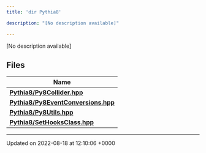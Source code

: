 ```yaml
---
title: 'dir Pythia8'

description: "[No description available]"

---
```







[No description available]

## Files

| Name           |
| -------------- |
| **[Pythia8/Py8Collider.hpp](/documentation/code/gambit_2-2/files/py8collider_8hpp/#file-py8collider.hpp)**  |
| **[Pythia8/Py8EventConversions.hpp](/documentation/code/gambit_2-2/files/py8eventconversions_8hpp/#file-py8eventconversions.hpp)**  |
| **[Pythia8/Py8Utils.hpp](/documentation/code/gambit_2-2/files/py8utils_8hpp/#file-py8utils.hpp)**  |
| **[Pythia8/SetHooksClass.hpp](/documentation/code/gambit_2-2/files/sethooksclass_8hpp/#file-sethooksclass.hpp)**  |






-------------------------------

Updated on 2022-08-18 at 12:10:06 +0000
